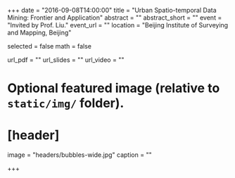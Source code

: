 +++
date = "2016-09-08T14:00:00"
title = "Urban Spatio-temporal Data Mining: Frontier and Application"
abstract = ""
abstract_short = ""
event = "Invited by Prof. Liu."
event_url = ""
location = "Beijing Institute of Surveying and Mapping, Beijing"

selected = false
math = false

url_pdf = ""
url_slides = ""
url_video = ""

# Optional featured image (relative to `static/img/` folder).
# [header]
image = "headers/bubbles-wide.jpg"
caption = ""

+++


